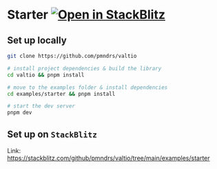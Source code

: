 # Starter [![Open in StackBlitz](https://img.shields.io/badge/Open%20in-StackBlitz-blue?style=flat-square&logo=stackblitz)](https://stackblitz.com/github/pmndrs/valtio/tree/main/examples/starter)

## Set up locally

```bash
git clone https://github.com/pmndrs/valtio

# install project dependencies & build the library
cd valtio && pnpm install

# move to the examples folder & install dependencies
cd examples/starter && pnpm install

# start the dev server
pnpm dev
```

## Set up on `StackBlitz`

Link: https://stackblitz.com/github/pmndrs/valtio/tree/main/examples/starter
